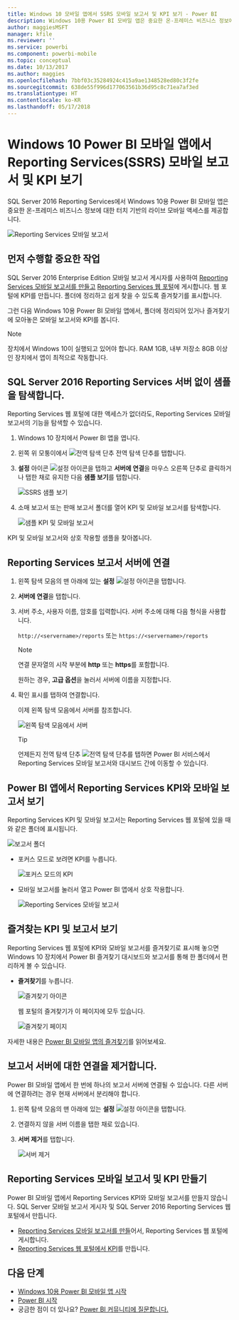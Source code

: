 ```yaml
---
title: Windows 10 모바일 앱에서 SSRS 모바일 보고서 및 KPI 보기 - Power BI
description: Windows 10용 Power BI 모바일 앱은 중요한 온-프레미스 비즈니스 정보에 대한 터치 기반의 라이브 모바일 액세스를 제공합니다.
author: maggiesMSFT
manager: kfile
ms.reviewer: ''
ms.service: powerbi
ms.component: powerbi-mobile
ms.topic: conceptual
ms.date: 10/13/2017
ms.author: maggies
ms.openlocfilehash: 7bbf03c35284924c415a9ae1348528ed80c3f2fe
ms.sourcegitcommit: 638de55f996d177063561b36d95c8c71ea7af3ed
ms.translationtype: HT
ms.contentlocale: ko-KR
ms.lasthandoff: 05/17/2018
---
```

# <a name="view-reporting-services-ssrs-mobile-reports-and-kpis-in-the-windows-10-power-bi-mobile-app"></a>Windows 10 Power BI 모바일 앱에서 Reporting Services(SSRS) 모바일 보고서 및 KPI 보기
SQL Server 2016 Reporting Services에서 Windows 10용 Power BI 모바일 앱은 중요한 온-프레미스 비즈니스 정보에 대한 터치 기반의 라이브 모바일 액세스를 제공합니다. 

![Reporting Services 모바일 보고서](media/mobile-app-windows-10-ssrs-kpis-mobile-reports/power-bi-ssrs-mobile-report.png)

## <a name="first-things-first"></a>먼저 수행할 중요한 작업
SQL Server 2016 Enterprise Edition 모바일 보고서 게시자를 사용하여 [Reporting Services 모바일 보고서를 만들고](https://msdn.microsoft.com/library/mt652547.aspx) [Reporting Services 웹 포털](https://msdn.microsoft.com/library/mt637133.aspx)에 게시합니다. 웹 포털에 KPI를 만듭니다. 폴더에 정리하고 쉽게 찾을 수 있도록 즐겨찾기를 표시합니다. 

그런 다음 Windows 10용 Power BI 모바일 앱에서, 폴더에 정리되어 있거나 즐겨찾기에 모아놓은 모바일 보고서와 KPI를 봅니다. 

> [!NOTE]
> 장치에서 Windows 10이 실행되고 있어야 합니다. RAM 1GB, 내부 저장소 8GB 이상인 장치에서 앱이 최적으로 작동합니다.
> 
> 

## <a name="explore-samples-without-a-sql-server-2016-reporting-services-server"></a>SQL Server 2016 Reporting Services 서버 없이 샘플을 탐색합니다.
Reporting Services 웹 포털에 대한 액세스가 없더라도, Reporting Services 모바일 보고서의 기능을 탐색할 수 있습니다.

1. Windows 10 장치에서 Power BI 앱을 엽니다.
2. 왼쪽 위 모퉁이에서 ![전역 탐색 단추](media/mobile-app-windows-10-ssrs-kpis-mobile-reports/powerbi_windows10_options_icon.png) 전역 탐색 단추를 탭합니다.
3. **설정** 아이콘 ![설정 아이콘](media/mobile-app-windows-10-ssrs-kpis-mobile-reports/power-bi-settings-icon.png)을 탭하고 **서버에 연결**을 마우스 오른쪽 단추로 클릭하거나 탭한 채로 유지한 다음 **샘플 보기**를 탭합니다.
   
   ![SSRS 샘플 보기](media/mobile-app-windows-10-ssrs-kpis-mobile-reports/power-bi-win10-connect-ssrs-samples.png)
4. 소매 보고서 또는 판매 보고서 폴더를 열어 KPI 및 모바일 보고서를 탐색합니다.
   
   ![샘플 KPI 및 모바일 보고서](media/mobile-app-windows-10-ssrs-kpis-mobile-reports/power-bi-win10-ssrs-sample-kpis.png)

KPI 및 모바일 보고서와 상호 작용할 샘플을 찾아봅니다.

## <a name="connect-to-a-reporting-services-report-server"></a>Reporting Services 보고서 서버에 연결
1. 왼쪽 탐색 모음의 맨 아래에 있는 **설정** ![설정 아이콘](media/mobile-app-windows-10-ssrs-kpis-mobile-reports/power-bi-settings-icon.png)을 탭합니다.
2. **서버에 연결**을 탭합니다.
3. 서버 주소, 사용자 이름, 암호를 입력합니다. 서버 주소에 대해 다음 형식을 사용합니다.
   
     `http://<servername>/reports` 또는   `https://<servername>/reports`
   
   > [!NOTE]
   > 연결 문자열의 시작 부분에 **http** 또는 **https**를 포함합니다.
   > 
   > 
   
    원하는 경우, **고급 옵션**을 눌러서 서버에 이름을 지정합니다.
4. 확인 표시를 탭하여 연결합니다. 
   
   이제 왼쪽 탐색 모음에서 서버를 참조합니다.
   
   ![왼쪽 탐색 모음에서 서버](media/mobile-app-windows-10-ssrs-kpis-mobile-reports/power-bi-ssrs-mobile-report-server.png)
   
   >[!TIP]
   >언제든지 전역 탐색 단추 ![전역 탐색 단추](media/mobile-app-windows-10-ssrs-kpis-mobile-reports/powerbi_windows10_options_icon.png)를 탭하면 Power BI 서비스에서 Reporting Services 모바일 보고서와 대시보드 간에 이동할 수 있습니다. 
   > 

## <a name="view-reporting-services-kpis-and-mobile-reports-in-the-power-bi-app"></a>Power BI 앱에서 Reporting Services KPI와 모바일 보고서 보기
Reporting Services KPI 및 모바일 보고서는 Reporting Services 웹 포털에 있을 때와 같은 폴더에 표시됩니다.

![보고서 폴더](media/mobile-app-windows-10-ssrs-kpis-mobile-reports/power-bi-ssrs-mobile-report-folders.png)

* 포커스 모드로 보려면 KPI를 누릅니다.
  
    ![포커스 모드의 KPI](media/mobile-app-windows-10-ssrs-kpis-mobile-reports/power-bi-ssrs-mobile-report-kpis.png)
* 모바일 보고서를 눌러서 열고 Power BI 앱에서 상호 작용합니다.
  
    ![Reporting Services 모바일 보고서](media/mobile-app-windows-10-ssrs-kpis-mobile-reports/power-bi-ssrs-mobile-report.png)

## <a name="view-your-favorite-kpis-and-reports"></a>즐겨찾는 KPI 및 보고서 보기
Reporting Services 웹 포털에 KPI와 모바일 보고서를 즐겨찾기로 표시해 놓으면 Windows 10 장치에서 Power BI 즐겨찾기 대시보드와 보고서를 통해 한 폴더에서 편리하게 볼 수 있습니다.

* **즐겨찾기**를 누릅니다.
  
   ![즐겨찾기 아이콘](media/mobile-app-windows-10-ssrs-kpis-mobile-reports/power-bi-ssrs-mobile-report-favorite-menu.png)
  
   웹 포털의 즐겨찾기가 이 페이지에 모두 있습니다.
  
   ![즐겨찾기 페이지](media/mobile-app-windows-10-ssrs-kpis-mobile-reports/power-bi-windows-10-ssrs-favorites.png)

자세한 내용은 [Power BI 모바일 앱의 즐겨찾기](mobile-apps-favorites.md)를 읽어보세요.

## <a name="remove-a-connection-to-a-report-server"></a>보고서 서버에 대한 연결을 제거합니다.
Power BI 모바일 앱에서 한 번에 하나의 보고서 서버에 연결될 수 있습니다. 다른 서버에 연결하려는 경우 현재 서버에서 분리해야 합니다.

1. 왼쪽 탐색 모음의 맨 아래에 있는 **설정** ![설정 아이콘](media/mobile-app-windows-10-ssrs-kpis-mobile-reports/power-bi-settings-icon.png)을 탭합니다.
2. 연결하지 않을 서버 이름을 탭한 채로 있습니다.
3. **서버 제거**를 탭합니다.
   
    ![서버 제거](media/mobile-app-windows-10-ssrs-kpis-mobile-reports/power-bi-windows-10-ssrs-remove-server-menu.png)

## <a name="create-reporting-services-mobile-reports-and-kpis"></a>Reporting Services 모바일 보고서 및 KPI 만들기
Power BI 모바일 앱에서 Reporting Services KPI와 모바일 보고서를 만들지 않습니다. SQL Server 모바일 보고서 게시자 및 SQL Server 2016 Reporting Services 웹 포털에서 만듭니다.

* [Reporting Services 모바일 보고서를 만들](https://msdn.microsoft.com/library/mt652547.aspx)어서, Reporting Services 웹 포털에 게시합니다.
* [Reporting Services 웹 포털에서 KPI](https://msdn.microsoft.com/library/mt683632.aspx)를 만듭니다.

## <a name="next-steps"></a>다음 단계
* [Windows 10용 Power BI 모바일 앱 시작](mobile-windows-10-phone-app-get-started.md)  
* [Power BI 시작](service-get-started.md)  
* 궁금한 점이 더 있나요? [Power BI 커뮤니티에 질문합니다.](http://community.powerbi.com/)

